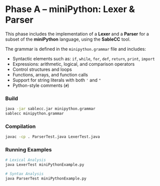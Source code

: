 # Phase A – miniPython: Lexer & Parser 

This phase includes the implementation of a **Lexer** and a **Parser** for a subset of the **miniPython** language, using the **SableCC** tool.

The grammar is defined in the `minipython.grammar` file and includes:

- Syntactic elements such as: `if`, `while`, `for`, `def`, `return`, `print`, `import`
- Expressions: arithmetic, logical, and comparison operators
- Control structures and loops
- Functions, arrays, and function calls
- Support for string literals with both `'` and `"`
- Python-style comments (`#`)

### Build

```bash
java -jar sablecc.jar minipython.grammar
sablecc minipython.grammar
```

### Compilation
```bash
javac -cp . ParserTest.java LexerTest.java
```

### Running Examples
```bash
# Lexical Analysis
java LexerTest miniPythonExample.py

# Syntax Analysis
java ParserTest miniPythonExample.py
```
